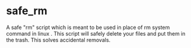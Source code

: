 # safe_rm
A safe "rm" script which is meant to be used in place of rm system command in linux . This script will safely delete your files and put them in the trash. This solves  accidental removals.
